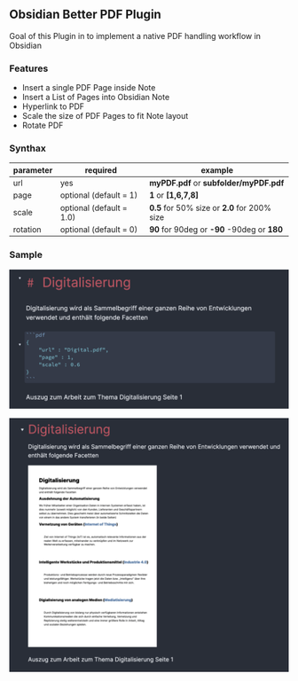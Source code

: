 ## Obsidian Better PDF Plugin

Goal of this Plugin in to implement a native PDF handling workflow in Obsidian

### Features

- Insert a single PDF Page inside Note
- Insert a List of Pages into Obsidian Note
- Hyperlink to PDF
- Scale the size of PDF Pages to fit Note layout
- Rotate PDF

### Synthax

|parameter|required|example|
|--|--|--|
|url  |yes  |**myPDF.pdf** or **subfolder/myPDF.pdf** 
|page|optional (default = 1)| **1** or **[1,6,7,8]**
|scale|optional (default = 1.0)| **0.5** for 50% size or **2.0** for 200% size
|rotation|optional (default = 0)| **90** for 90deg or **-90** -90deg or **180**

### Sample


![Sample](sample/Sample_Render.png)


![Sample](sample/Sample_Editor.png)

